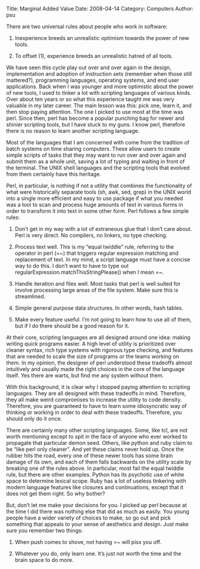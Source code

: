 Title: Marginal Added Value
Date: 2008-04-14
Category: Computers
Author: psu

There are two universal rules about people who work in software:

1. Inexperience breeds an unrealistic optimism towards the power of new tools.

2. To offset (1), experience breeds an unrealistic hatred of all tools.

We have seen this cycle play out over and over again in the design, implementation and adoption of instruction sets (remember when those still mattered?), programming languages, operating systems, and end user applications. Back when I was younger and more optimistic about the power of new tools, I used to tinker a lot with scripting languages of various kinds. Over about ten years or so what this experience taught me was very valuable in my later career. The main lesson was this: pick one, learn it, and then stop paying attention. The one I picked to use most at the time was perl. Since then, perl has become a popular punching bag for newer and shinier scripting tools, but I have stuck to my guns. I know perl, therefore there is no reason to learn another scripting language.

Most of the languages that I am concerned with come from the tradition of batch systems on time sharing computers. These allow users to create simple scripts of tasks that they may want to run over and over again and submit them as a whole unit, saving a lot of typing and waiting in front of the terminal. The UNIX shell languages and the scripting tools that evolved from them certainly have this heritage.

Perl, in particular, is nothing if not a utility that combines the functionality of what were historically separate tools (sh, awk, sed, grep) in the UNIX world into a single more efficient and easy to use package if what you needed was a tool to scan and process huge amounts of text in various forms in order to transform it into text in some other form. Perl follows a few simple rules:

1. Don’t get in my way with a lot of extraneous glue that I don’t care about. Perl is very direct. No compilers, no linkers, no type checking.

2. Process text well. This is my “equal twiddle” rule, referring to the operator in perl (=~) that triggers regular expression matching and replacement of text. In my mind, a script language must have a concise way to do this. I don’t want to have to type out regularExpression.matchThisStringPlease() when I mean =~.

3. Handle iteration and files well. Most tasks that perl is well suited for involve processing large areas of the file system. Make sure this is streamlined.

4. Simple general purpose data structures. In other words, hash tables.

5. Make every feature useful. I’m not going to learn how to use all of them, but if I do there should be a good reason for it.

At their core, scripting languages are all designed around one idea: making writing quick programs easier. A high level of utility is prioritized over cleaner syntax, rich type systems with rigorous type checking, and features that are needed to scale the size of programs or the teams working on them. In my opinion, the designer of perl understood these tradeoffs almost intuitively and usually made the right choices in the core of the language itself. Yes there are warts, but find me any system without them.

With this background, it is clear why I stopped paying attention to scripting languages. They are all designed with these tradeoffs in mind. Therefore, they all make weird compromises to increase the utility to code density. Therefore, you are guaranteed to have to learn some idiosyncratic way of thinking or working in order to deal with these tradeoffs. Therefore, you should only do it once.

There are certainly many other scripting languages. Some, like tcl, are not worth mentioning except to spit in the face of anyone who ever worked to propagate that particular demon seed. Others, like python and ruby claim to be “like perl only cleaner”. And yet these claims never hold up. Once the rubber hits the road, every one of these newer tools has some brain damage of its own, and each of them falls backwards on the utility scale by breaking one of the rules above. In particular, most fail the equal twiddle rule, but there are other examples. Python has its psychotic use of white space to determine lexical scope. Ruby has a lot of useless tinkering with modern language features like closures and continuations, except that it does not get them right. So why bother?

But, don’t let me make your decisions for you. I picked up perl because at the time I did there was nothing else that did as much as easily. You young people have a wider variety of choices to make, so go out and pick something that appeals to your sense of aesthetics and design. Just make sure you remember two things:

1. When push comes to shove, not having =~ will piss you off.

2. Whatever you do, only learn one. It’s just not worth the time and the brain space to do more.